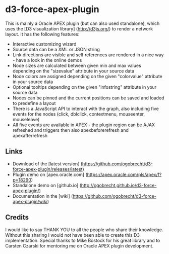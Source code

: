 # d3-force-apex-plugin

This is mainly a Oracle APEX plugin (but can also used standalone), which uses the [D3 visualization library] (http://d3js.org/) to render a network layout. It has the following features:

  * Interactive customizing wizard
  * Source data can be a XML or JSON string
  * Link directions are visible and self references are rendered in a nice way - have a look in the online demos
  * Node sizes are calculated between given min and max values depending on the "sizevalue" attribute in your source data
  * Node colors are assigned depending on the given "colorvalue" attribute in your source data
  * Optional tooltips depending on the given "infostring" attribute in your source data
  * Nodes can be pinned and the current positions can be saved and loaded to predefine a layout
  * There is a JavaScript API to interact with the graph, also including five events for the nodes (click, dblclick, contextmenu, mouseenter, mouseleave)
  * All five events are available in APEX - the plugin region can be AJAX refreshed and triggers then also apexbeforerefresh and apexafterrefresh

## Links

  * Download of the [latest version] (https://github.com/ogobrecht/d3-force-apex-plugin/releases/latest)
  * Plugin demo on [apex.oracle.com] (https://apex.oracle.com/pls/apex/f?p=18290)
  * Standalone demo on [github.io] (http://ogobrecht.github.io/d3-force-apex-plugin/)
  * Documentation in the [wiki] (https://github.com/ogobrecht/d3-force-apex-plugin/wiki)

## Credits

I would like to say THANK YOU to all the people who share their knowledge. Without this sharing I would not have been able to create this D3 implementation. Special thanks to Mike Bostock for his great library and to Carsten Czarski for mentoring me on Oracle APEX plugin development.